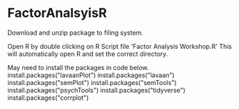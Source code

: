 # FactorAnalsyisR
Download and unzip package to filing system. 

Open R by double clicking on R Script file 'Factor Analysis Workshop.R' This will automatically open R and set the correct directory.

May need to install the packages in code below.
install.packages("lavaanPlot")
install.packages("lavaan")
install.packages("semPlot")
install.packages("semTools")
install.packages("psychTools")
install.packages("tidyverse")
install.packages("corrplot")
